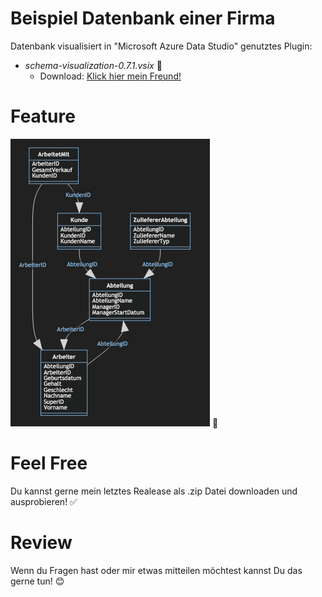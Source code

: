 # Beispiel Datenbank einer Firma  
Datenbank visualisiert in "Microsoft Azure Data Studio" genutztes Plugin: 
- *schema-visualization-0.7.1.vsix* :beginner: 
  - Download: [Klick hier mein Freund!](https://github.com/4zatero7/FirmaDB/blob/289717819d56f92b954fb8e29edc3418a4863c44/schema-visualization-0.7.1.vsix) 

# Feature
![FirmaDB](Entity-Relationship-Modell.png) :white_flower:

# Feel Free
Du kannst gerne mein letztes Realease als .zip Datei downloaden und ausprobieren! :white_check_mark:

# Review
Wenn du Fragen hast oder mir etwas mitteilen möchtest kannst Du das gerne tun! :blush:

